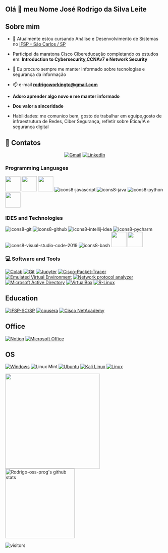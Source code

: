 
## Olá 👋 meu Nome José Rodrigo da Silva Leite

## Sobre mim

- 🔭 Atualmente estou cursando Análise e Desenvolvimento de Sistemas no [IFSP - São Carlos / SP](https://scl.ifsp.edu.br/)
- Participei da maratona Cisco Cibereducação completando os estudos em: **Introduction to Cybersecurity,CCNAv7 e Network Security**

- 👯 Eu procuro sempre me manter informado sobre tecnologias e segurança da informação
- 📫 e-mail **rodrigoworkingto@gmail.com**
- **Adoro aprender algo novo e me manter informado**
- **Dou valor a sinceridade**
- Habilidades: me comunico bem, gosto de trabalhar em equipe,gosto de infraestrutura de Redes, Ciber Segurança, refletir sobre Ética/IA e segurança digital

## 🤝 Contatos

<p align="center">
	<a href="mailto:rodrigoworkingto@gmail.com"><img src="https://img.shields.io/badge/gmail-%23EA4335.svg?style=plastic&logo=gmail&logoColor=white" alt="Gmail"/></a>
	<a href="https://www.linkedin.com/in/jos%C3%A9-rodrigo-da-silva-leite-890788202/"><img src="https://img.shields.io/badge/linkedin-%230A66C2.svg?style=plastic&logo=linkedin&logoColor=white" alt="LinkedIn"/></a>
</p>

### Programming Languages

<p>
 
<img width ='48px' src ='https://raw.githubusercontent.com/rahulbanerjee26/githubAboutMeGenerator/main/icons/html.svg'> </a>
<img width ='48px' src ='https://raw.githubusercontent.com/rahulbanerjee26/githubAboutMeGenerator/main/icons/css.svg'> </a>
<img width ='48px' src="https://img.icons8.com/color/48/7950F2/c-programming.png"></a>
![icons8-javascript](https://user-images.githubusercontent.com/76852813/172720095-d75caaaa-c8b8-497e-a1bf-54720da5f9ed.svg)
![icons8-java](https://user-images.githubusercontent.com/76852813/172716937-4574740e-2d2e-4326-af3b-4a42bad058c1.svg)
![icons8-python](https://user-images.githubusercontent.com/76852813/172720089-5ce0ea22-01c9-4444-8e70-a81501452b13.svg)
<img width ='48px' src="https://cdn.jsdelivr.net/gh/devicons/devicon@latest/icons/php/php-original.svg" /> </a>
          



          




</p>

### IDES and Technologies

<p>
	
![icons8-git](https://user-images.githubusercontent.com/76852813/172722126-2495793f-c4f3-43cc-bfb2-14e1d6f4d3a2.svg)
![icons8-github](https://user-images.githubusercontent.com/76852813/172732353-d8b662eb-8f1c-453a-82f4-00132b440aaa.svg)
![icons8-intellij-idea](https://user-images.githubusercontent.com/76852813/172722224-2df3bb34-d501-4daf-aa6d-af8c18335202.svg)
![icons8-pycharm](https://user-images.githubusercontent.com/76852813/172722267-f6f30163-ec39-4d98-a106-7c91394f4c44.svg)
![icons8-visual-studio-code-2019](https://user-images.githubusercontent.com/76852813/172722742-4c84455a-830a-4f69-8dcd-ac9437e52251.svg)
![icons8-bash](https://user-images.githubusercontent.com/76852813/172722833-c1dafe34-7340-4220-a115-81dce56b1746.svg)
<img width='48px' src="https://img.icons8.com/fluency/48/000000/active-directory.png"/>
<img width='48px' src="https://cdn.jsdelivr.net/gh/devicons/devicon@latest/icons/phpstorm/phpstorm-original.svg" />
          
  </p>
  
  ### 💻 Software and Tools

<p>
    <a href="https://github.com/Rodrigo-oss-prog"><img alt="Colab" src="https://img.shields.io/badge/Colab-00b56a.svg?logo=google-colab&logoColor=white"></a>
    <a href="https://github.com/Rodrigo-oss-prog"><img alt="Git" src="https://img.shields.io/badge/Git%20-%23F05033.svg?logo=git&logoColor=white"></a>
    <a href="https://github.com/Rodrigo-oss-prog"><img alt="Jupyter" src="https://img.shields.io/badge/Jupyter%20-%23F37626.svg?logo=Jupyter&logoColor=white"></a>
  <a href="https://github.com/Rodrigo-oss-prog"><img alt="Cisco-Packet-Tracer" src="https://img.shields.io/badge/cisco-Packet%20tracer-blue"></a>
  <a href="https://github.com/Rodrigo-oss-prog"><img alt="Emulated Virtual Environment" src="https://img.shields.io/badge/Emulated-EVE--NG-darkblue"></a>
  <a href="https://github.com/Rodrigo-oss-prog"><img alt="Network protocol analyzer" src="https://img.shields.io/badge/network%20protocol%20analyzer-whireshark-blue"></a>
  <a href="https://docs.microsoft.com/pt-br/windows-server/identity/ad-ds/get-started/virtual-dc/active-directory-domain-services-overview"><img alt="Microsoft Active Directory" src="https://img.shields.io/badge/Microsoft-Active%20Directory-lightblue"></a>
   <a href="https://www.virtualbox.org/"><img alt= "VirtualBox" src="https://img.shields.io/badge/VM-VirtualBox-blue"></a>
   <a href="https://www.r-studio.com/pt/free-linux-recovery/"><img alt="R-Linux" src="https://img.shields.io/badge/to%20repair-R--Linux-brightgreen"></a>
   
  
</p>

## Education

<p align="center">

  <a href="https://scl.ifsp.edu.br/"><img alt="IFSP-SC/SP" src="https://img.shields.io/badge/S%C3%A3o%20Carlos-IFSP-brightgreen"></a>
  <a href="https://pt.coursera.org/"><img alt="cousera" src="https://img.shields.io/badge/-coursera-blue"></a>
  <a href="https://www.netacad.com/pt-br"><img alt="Cisco NetAcademy" src="https://img.shields.io/badge/Cisco-NetAcademy-blue"></a>
  <a href="https://www.udemy.com/?utm_source=adwords-brand&utm_medium=udemyads&utm_campaign=Brand-Udemy_la.PT_cc.BR&tabei=7&utm_term=_._ag_115247525277_._ad_604192299583_._de_c_._dm__._pl__._ti_kwd-348301418594_._li_1001769_._pd__._&gclid=EAIaIQobChMIoovUzZKf-QIVkUJIAB2YGwnEEAAYASAAEgKvRfD_BwE"><img alt="" src="https://img.shields.io/badge/-Udemy-blueviolet"></a>

</p>
    
## Office

<p>
  
  <a href ="https://github.com/Rodrigo-oss-prog"><img alt="Notion" src="https://img.shields.io/badge/Notion-000000?style=for-the-badge&logo=notion&logoColor=white"></a>
  <a href="_blank"><img alt="Microsoft Office" src="https://img.shields.io/badge/Microsoft_Office-D83B01?style=for-the-badge&logo=microsoft-office&logoColor=white"></a>
</p>

## OS

 <a href="https://www.microsoft.com/pt-br/windows/"><img alt="Windows" src="https://img.shields.io/badge/Windows-0078D6?style=for-the-badge&logo=windows&logoColor=white"></a>
![Linux Mint](https://img.shields.io/badge/Linux%20Mint-87CF3E?style=for-the-badge&logo=Linux%20Mint&logoColor=white)
 <a href="https://ubuntu.com/"><img alt="Ubuntu" src="https://img.shields.io/badge/Ubuntu-E95420?style=for-the-badge&logo=ubuntu&logoColor=white"></a>
 <a href="https://www.kali.org/get-kali/"><img alt="Kali Linux" src="https://img.shields.io/badge/Kali_Linux-557C94?style=for-the-badge&logo=kali-linux&logoColor=white"></a>
 <a href="https://www.linux.org/"><img alt="Linux" src="https://img.shields.io/badge/Linux-FCC624?style=for-the-badge&logo=linux&logoColor=black"></a>
</p>
<div>
  <a href="https://github.com/Rodrigo-oss-prog">
    <img align="center" src="https://github-readme-stats.vercel.app/api/top-langs/?username=Rodrigo-oss-prog&layout=donut-vertical" height="300px"/>
  </a>
  <a href="https://github.com/Rodrigo-oss-prog">
   <img align="center" src="https://github-readme-stats.vercel.app/api?username=Rodrigo-oss-prog&count_private=true&hide=stars&show_icons=true&theme=dark&line_height=27" alt="Rodrigo-oss-prog's github stats" height="220px" />
  </a>



![visitors](https://visitor-badge.laobi.icu/badge?page_id=Rodrigo-oss-prog.408179647)
</div>

   
</br>

